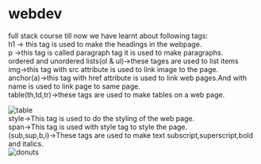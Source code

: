 # webdev
full stack course
till now we have learnt about following tags:<br>
h1 -> this tag is used to make the headings in the webpage.<br>
p ->this tag is called paragraph tag it is used to make paragraphs.<br>
ordered and unordered lists(ol & ul)->these tages are used to list items<br>
img->this tag with src attribute is used to link image to the page.<br>
anchor(a)->this tag with href attribute is used to link web pages.And with name is used to link page to same page.<br>
table(th,td,tr)->these tags are used to make tables on a web page.<br>

![table](https://user-images.githubusercontent.com/54893915/76104365-3c37b280-5ff9-11ea-962e-2427f5abed0c.jpg)<br>
style->This tag is used to do the styling of the web page.<br>
span->This tag is used with style tag to style the page.<br>
(sub,sup,b,i)->These tags are used to make text subscript,superscript,bold and italics.<br>
![donuts](https://user-images.githubusercontent.com/54893915/76102052-6a1af800-5ff5-11ea-9675-43bec975c909.jpg)

  
